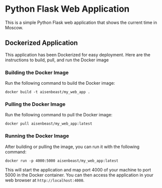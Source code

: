 # Python Flask Web Application

This is a simple Python Flask web application that shows the current time in Moscow.

## Dockerized Application

This application has been Dockerized for easy deployment. Here are the instructions to build, pull, and run the Docker image

### Building the Docker Image

Run the following command to build the Docker image:

    docker build -t aisenbeast/my_web_app .

### Pulling the Docker Image

Run the following command to pull the Docker image:

    docker pull aisenbeast/my_web_app:latest

### Running the Docker Image

After building or pulling the image, you can run it with the following command:

    docker run -p 4000:5000 aisenbeast/my_web_app:latest


This will start the application and map port 4000 of your machine to port 5000 in the Docker container. You can then access the application in your web browser at `http://localhost:4000`.
